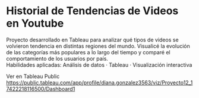 # Historial de Tendencias de Videos en Youtube
Proyecto desarrollado en Tableau para analizar qué tipos de videos se volvieron tendencia en distintas regiones del mundo. Visualicé la evolución de las categorías más populares a lo largo del tiempo y comparé el comportamiento de los usuarios por país.  
Habilidades aplicadas: Análisis de datos · Tableau · Visualización interactiva

Ver en Tableau Public
https://public.tableau.com/app/profile/diana.gonzalez3563/viz/Proyecto12_17422218116500/Dashboard1
